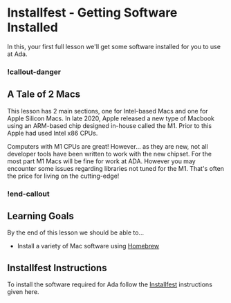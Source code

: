 # Installfest - Getting Software Installed

In this, your first full lesson we'll get some software installed for you to use at Ada.

<!-- available callout types: info, success, warning, danger, secondary  -->
### !callout-danger

## A Tale of 2 Macs

This lesson has 2 main sections, one for Intel-based Macs and one for Apple Silicon Macs.  In late 2020, Apple released a new type of Macbook using an ARM-based chip designed in-house called the M1.  Prior to this Apple had used Intel x86 CPUs.  

Computers with M1 CPUs are great!  However... as they are new, not all developer tools have been written to work with the new chipset.  For the most part M1 Macs will be fine for work at ADA.  However you may encounter some issues regarding libraries not tuned for the M1.  That's often the price for living on the cutting-edge!

### !end-callout

## Learning Goals

By the end of this lesson we should be able to...

- Install a variety of Mac software using [Homebrew](https://brew.sh/)

## Installfest Instructions

To install the software required for Ada follow the [Installfest](installfest/installfest.resource.md) instructions given here.
